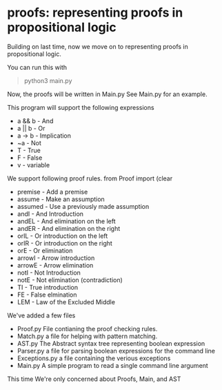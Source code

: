 
# proofs: representing proofs in propositional logic

Building on last time, now we move on to representing proofs in propositional logic.

You can run this with 
> python3 main.py

Now, the proofs will be written in Main.py
See Main.py for an example.

This program will support the following expressions
* a && b - And
* a || b - Or
* a -> b - Implication
* ~a     - Not
* T      - True
* F      - False
* v      - variable

We support following proof rules.
from Proof import (clear
*  premise  - Add a premise
*  assume   - Make an assumption
*  assumed  - Use a previously made assumption
*  andI     - And Introduction
*  andEL    - And elimination on the left
*  andER    - And elimination on the right
*  orIL     - Or introduction on the left 
*  orIR     - Or introduction on the right
*  orE      - Or elimination
*  arrowI   - Arrow introduction
*  arrowE   - Arrow elimination
*  notI     - Not Introduction
*  notE     - Not elimination (contradiction)
*  TI       - True introduction
*  FE       - False elmination
*  LEM      - Law of the Excluded Middle

We've added a few files
* Proof.py File contianing the proof checking rules.
* Match.py a file for helping with pattern matching.
* AST.py The Abstract syntax tree representing boolean expression
* Parser.py a file for parsing boolean expressions for the command line
* Exceptions.py a file containing the verious exceptions
* Main.py A simple program to read a single command line argument

This time We're only concerned about Proofs, Main, and AST
